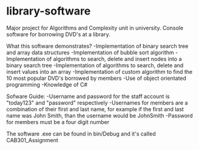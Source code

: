 # library-software
Major project for Algorithms and Complexity unit in university. Console software for borrowing DVD's at a library.

What this software demonstrates?
-Implementation of binary search tree and array data structures
-Implementation of bubble sort algorithm
-Implementation of algorithms to search, delete and insert nodes into a binary search tree
-Implementation of algorithms to search, delete and insert values into an array
-Implementation of custom algorithm to find the 10 most popular DVD's borrowed by members
-Use of object orientated programming
-Knowledge of C#

Sofware Guide:
-Username and password for the staff account is "today123" and "password" respectively
-Usernames for members are a combination of their first and last name, for example if the first and last name was John Smith, than the username would be JohnSmith
-Password for members must be a four digit number

The software .exe can be found in bin/Debug and it's called CAB301_Assignment
